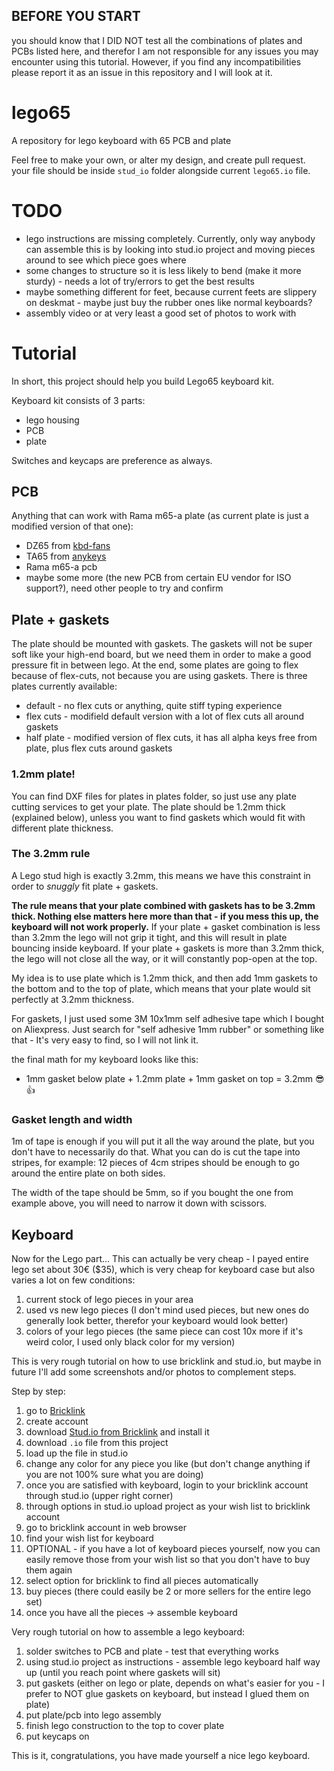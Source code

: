## BEFORE YOU START

you should know that I DID NOT test all the combinations of plates and PCBs listed here, and therefor I am not responsible for any issues you may encounter using this tutorial.
However, if you find any incompatibilities please report it as an issue in this repository and I will look at it.


# lego65

A repository for lego keyboard with 65 PCB and plate

Feel free to make your own, or alter my design, and create pull request. your file should be inside `stud_io` folder alongside current `lego65.io` file.

# TODO

- lego instructions are missing completely. Currently, only way anybody can assemble this is by looking into stud.io project and moving pieces around to see which piece goes where
- some changes to structure so it is less likely to bend (make it more sturdy) - needs a lot of try/errors to get the best results
- maybe something different for feet, because current feets are slippery on deskmat - maybe just buy the rubber ones like normal keyboards?
- assembly video or at very least a good set of photos to work with

# Tutorial

In short, this project should help you build Lego65 keyboard kit.

Keyboard kit consists of 3 parts: 
- lego housing
- PCB
- plate

Switches and keycaps are preference as always.

## PCB
Anything that can work with Rama m65-a plate (as current plate is just a modified version of that one):
- DZ65 from [kbd-fans](https://kbdfans.com/)
- TA65 from [anykeys](https://anykeys.eu/) 
- Rama m65-a pcb
- maybe some more (the new PCB from certain EU vendor for ISO support?), need other people to try and confirm

## Plate + gaskets
The plate should be mounted with gaskets. The gaskets will not be super soft like your high-end board, but we need them in order to make a good pressure fit in between lego. At the end, some plates are going to flex because of flex-cuts, not because you are using gaskets. There is three plates currently available:
* default - no flex cuts or anything, quite stiff typing experience
* flex cuts - modifield default version with a lot of flex cuts all around gaskets
* half plate - modified version of flex cuts, it has all alpha keys free from plate, plus flex cuts around gaskets

### 1.2mm plate!
You can find DXF files for plates in plates folder, so just use any plate cutting services to get your plate. The plate should be 1.2mm thick (explained below), unless you want to find gaskets which would fit with different plate thickness.

### The 3.2mm rule
A Lego stud high is exactly 3.2mm, this means we have this constraint in order to _snuggly_ fit plate + gaskets.

**The rule means that your plate combined with gaskets has to be 3.2mm thick. Nothing else matters here more than that - if you mess this up, the keyboard will not work properly.**
If your plate + gasket combination is less than 3.2mm the lego will not grip it tight, and this will result in plate bouncing inside keyboard.
If your plate + gaskets is more than 3.2mm thick, the lego will not close all the way, or it will constantly pop-open at the top.

My idea is to use plate which is 1.2mm thick, and then add 1mm gaskets to the bottom and to the top of plate, which means that your plate would sit perfectly at 3.2mm thickness.

For gaskets, I just used some 3M 10x1mm self adhesive tape which I bought on Aliexpress. Just search for "self adhesive 1mm rubber" or something like that - It's very easy to find, so I will not link it. 

the final math for my keyboard looks like this:
- 1mm gasket below plate + 1.2mm plate + 1mm gasket on top = 3.2mm 😎 👍

### Gasket length and width
1m of tape is enough if you will put it all the way around the plate, but you don't have to necessarily do that. What you can do is cut the tape into stripes, for example: 12 pieces of 4cm stripes should be enough to go around the entire plate on both sides.

The width of the tape should be 5mm, so if you bought the one from example above, you will need to narrow it down with scissors.

## Keyboard

Now for the Lego part... This can actually be very cheap - I payed entire lego set about 30€ ($35), which is very cheap for keyboard case but also varies a lot on few conditions:
1. current stock of lego pieces in your area
2. used vs new lego pieces (I don't mind used pieces, but new ones do generally look better, therefor your keyboard would look better)
3. colors of your lego pieces (the same piece can cost 10x more if it's weird color, I used only black color for my version)

This is very rough tutorial on how to use bricklink and stud.io, but maybe in future I'll add some screenshots and/or photos to complement steps.

Step by step:
1. go to [Bricklink](https://www.bricklink.com/v2/main.page)
2. create account
3. download [Stud.io from Bricklink](https://www.bricklink.com/v3/studio/download.page) and install it
4. download `.io` file from this project
5. load up the file in stud.io
6. change any color for any piece you like (but don't change anything if you are not 100% sure what you are doing)
7. once you are satisfied with keyboard, login to your bricklink account through stud.io (upper right corner)
8. through options in stud.io upload project as your wish list to bricklink account
9. go to bricklink account in web browser
10. find your wish list for keyboard
11. OPTIONAL - if you have a lot of keyboard pieces yourself, now you can easily remove those from your wish list so that you don't have to buy them again
12. select option for bricklink to find all pieces automatically 
13. buy pieces (there could easily be 2 or more sellers for the entire lego set)
14. once you have all the pieces -> assemble keyboard

Very rough tutorial on how to assemble a lego keyboard:
1. solder switches to PCB and plate - test that everything works
2. using stud.io project as instructions - assemble lego keyboard half way up (until you reach point where gaskets will sit)
3. put gaskets (either on lego or plate, depends on what's easier for you - I prefer to NOT glue gaskets on keyboard, but instead I glued them on plate)
4. put plate/pcb into lego assembly
5. finish lego construction to the top to cover plate
6. put keycaps on


This is it, congratulations, you have made yourself a nice lego keyboard.
